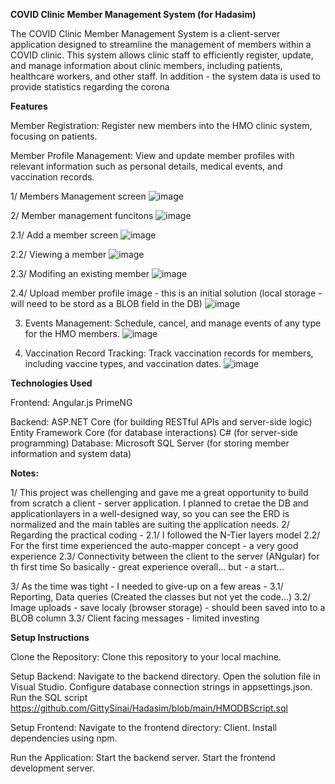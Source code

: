 **COVID Clinic Member Management System (for Hadasim)**

The COVID Clinic Member Management System is a client-server application designed to streamline the management of members within a COVID clinic. 
This system allows clinic staff to efficiently register, update, and manage information about clinic members, including patients, healthcare workers, and other staff.
In addition - the system data is used to provide statistics regarding the corona

**Features**

Member Registration: 
Register new members into the HMO clinic system, focusing on patients.    

Member Profile Management: 
View and update member profiles with relevant information such as personal details, medical events, and vaccination records.

1/ Members Management screen
![image](https://github.com/GittySinai/Hadasim/assets/165305099/62a70476-0db4-4c1e-a1c7-78708590685e)


2/ Member management funcitons
![image](https://github.com/GittySinai/Hadasim/assets/165305099/5edea726-e979-4fd1-85a8-3ed54cc94a42)


2.1/ Add a member screen
![image](https://github.com/GittySinai/Hadasim/assets/165305099/b49b506b-ad41-45ea-9e06-caafe2205492)


2.2/ Viewing a member
![image](https://github.com/GittySinai/Hadasim/assets/165305099/9ec64ba8-3a65-4bb4-8039-5bdeea95a1e8)


2.3/ Modifing an existing member
![image](https://github.com/GittySinai/Hadasim/assets/165305099/47e2312c-ff17-4050-8938-e81f524a075b)


2.4/ Upload member profile image - this is an initial solution (local storage - will need to be stord as a BLOB field in the DB)
![image](https://github.com/GittySinai/Hadasim/assets/165305099/41bbf0a7-c4f8-40b5-ad85-9c1732f3461e)


3. Events Management: Schedule, cancel, and manage events of any type for the HMO members.
![image](https://github.com/GittySinai/Hadasim/assets/165305099/e1d19ffb-b333-4614-8d24-264244cbfd8c)

4. Vaccination Record Tracking: Track vaccination records for members, including vaccine types, and vaccination dates.
![image](https://github.com/GittySinai/Hadasim/assets/165305099/34a404e9-0d6f-45cd-bbb8-0b83d7bd753f)


**Technologies Used** 

Frontend:
Angular.js
PrimeNG

Backend:
ASP.NET Core (for building RESTful APIs and server-side logic)
Entity Framework Core (for database interactions)
C# (for server-side programming)
Database:
Microsoft SQL Server (for storing member information and system data)

**Notes:**

1/ This project was chellenging and gave me a great opportunity to build from scratch a client - server application.
I planned to cretae the DB and applicationlayers in a well-designed way, so you can see the ERD is normalized and the main tables are suiting the application needs.
2/ Regarding the practical coding - 
2.1/ I followed the N-Tier layers model
2.2/ For the first time experienced the auto-mapper concept - a very good experience
2.3/ Connectivity between the client to the server (ANgular) for th first time
So basically - great experience overall... but - a start...

3/ As the time was tight - I needed to give-up on a few areas - 
3.1/ Reporting, Data queries (Created the classes but not yet the code...)
3.2/ Image uploads - save localy (browser storage) - should been saved into to a BLOB column
3.3/ Client facing messages - limited investing

**Setup Instructions**

Clone the Repository: Clone this repository to your local machine.

Setup Backend:
Navigate to the backend directory.
Open the solution file in Visual Studio.
Configure database connection strings in appsettings.json.
Run the SQL script https://github.com/GittySinai/Hadasim/blob/main/HMODBScript.sql

Setup Frontend:
Navigate to the frontend directory: Client.
Install dependencies using npm.

Run the Application:
Start the backend server.
Start the frontend development server.

